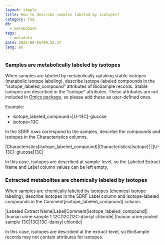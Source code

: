 ```yaml
---
layout: simple
title: How to describe samples labeled by isotopes?
category: faq
db:
  - metabobank
tags: 
  - metadata
date: 2022-08-05T09:52:37
lang: en
---
```


### Samples are metabolically labeled by isotopes

When samples are labeled by metabolically uptaking stable isotopes (metabolic isotope labeling), describe isotope-labeled compounds in the “isotope_labeled_compound” attributes of BioSample records. Stable isotopes are described in the “isotope” attributes. These attributes are not included in [Omics package](/biosample/attribute-e.html?core=Standard&type=Omics), so please add these as user-defined ones.
   
Example:  
* isotope_labeled_compound=[U-13C]-glucose 
* isotope=13C

In the SDRF rows correspond to the samples, describe the compounds and isotopes in the Characteristics columns.

|Characteristics[isotope_labeled_compound]|Characteristics[isotope]|
|[U-13C]-glucose|13C|

In this case, isotopes are described at sample-level, so the Labeled Extract Name and Label column values can be left empty.

### Extracted metabolites are chemically labeled by isotopes

When samples are chemically labeled by isotopes (chemical isotope labeling), describe isotopes in the SDRF Label column and isotope-labeled compounds in the Comment[isotope_labeled_compound] column.

|Labeled Extract Name|Label|Comment[isotope_labeled_compound]|
|human urine sample 1 12C|12C|12C-dansyl chloride|
|human urine pooled sample 13C|13C|13C-dansyl chloride|

In this case, isotopes are described at the extract-level, so BioSample records may not contain attributes for isotopes.







